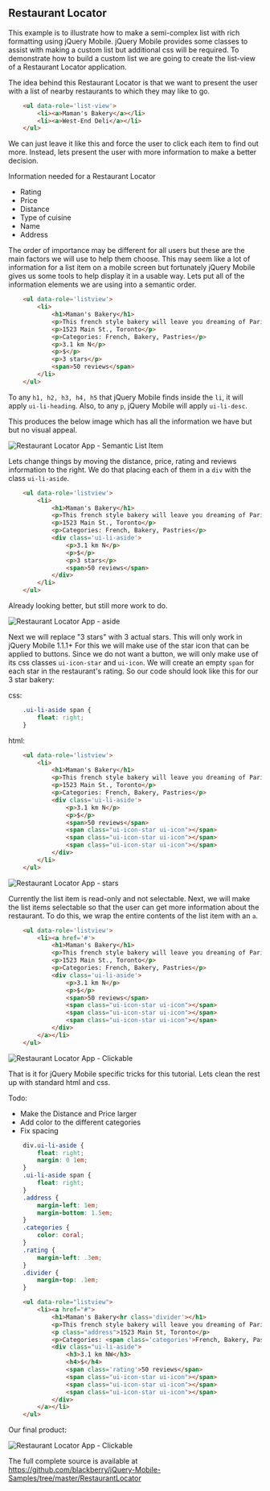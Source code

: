 ## Restaurant Locator
This example is to illustrate how to make a semi-complex list with rich formatting using jQuery Mobile. jQuery Mobile provides some classes to assist with making a custom list but additional css will be required. To demonstrate how to build a custom list we are going to create the list-view of a Restaurant Locator application.

The idea behind this Restaurant Locator is that we want to present the user
with a list of nearby restaurants to which they may like to go.

```html
    <ul data-role='list-view'>
        <li><a>Maman's Bakery</a></li>
        <li><a>West-End Deli</a></li>
    </ul>
```

We can just leave it like this and force the user to click each item to find out more.
Instead, lets present the user with more information to make a better decision.

Information needed for a Restaurant Locator

* Rating
* Price
* Distance
* Type of cuisine
* Name
* Address

The order of importance may be different for all users but these are the main factors we will use to help them choose.
This may seem like a lot of information for a list item on a mobile screen but fortunately jQuery Mobile gives us some tools to help display it in a usable way.
Lets put all of the information elements we are using into a semantic order.

```html
    <ul data-role='listview'>
        <li>
            <h1>Maman's Bakery</h1>
            <p>This french style bakery will leave you dreaming of Paris</p>
            <p>1523 Main St., Toronto</p>
            <p>Categories: French, Bakery, Pastries</p>
            <p>3.1 km N</p>
            <p>$</p>
            <p>3 stars</p>
            <span>50 reviews</span>
        </li>
    </ul>
```

To any ```h1, h2, h3, h4, h5``` that jQuery Mobile finds inside the ```li```, it will apply ```ui-li-heading```.
Also, to any ```p```, jQuery Mobile will apply ```ui-li-desc```.

This produces the below image which has all the information we have but but no visual appeal.

![Restaurant Locator App - Semantic List Item](http://github.rim.net/jasscott/jQuery-Mobile-Samples/raw/RestaurantTut/RestaurantLocator/figures/list-item-noFormatting.png)

Lets change things by moving the distance, price, rating and reviews information to the right.
We do that placing each of them in a ```div``` with the class ```ui-li-aside```.

```html
    <ul data-role='listview'>
        <li>
            <h1>Maman's Bakery</h1>
            <p>This french style bakery will leave you dreaming of Paris</p>
            <p>1523 Main St., Toronto</p>
            <p>Categories: French, Bakery, Pastries</p>
            <div class='ui-li-aside'>
                <p>3.1 km N</p>
                <p>$</p>
                <p>3 stars</p>
                <span>50 reviews</span>
            </div>
        </li>
    </ul>
```
Already looking better, but still more work to do.

![Restaurant Locator App - aside](http://github.rim.net/jasscott/jQuery-Mobile-Samples/raw/RestaurantTut/RestaurantLocator/figures/list-item-aside.png)

Next we will replace "3 stars" with 3 actual stars.
This will only work in jQuery Mobile 1.1.1+
For this we will make use of the star icon that can be applied to buttons.
Since we do not want a button, we will only make use of its css classes ```ui-icon-star``` and  ```ui-icon```.
We will create an empty ```span``` for each star in the restaurant's rating.
So our code should look like this for our 3 star bakery:

css:

```css
    .ui-li-aside span {
        float: right;
    }
```
html:

```html
    <ul data-role='listview'>
        <li>
            <h1>Maman's Bakery</h1>
            <p>This french style bakery will leave you dreaming of Paris</p>
            <p>1523 Main St., Toronto</p>
            <p>Categories: French, Bakery, Pastries</p>
            <div class='ui-li-aside'>
                <p>3.1 km N</p>
                <p>$</p>
                <span>50 reviews</span>
                <span class="ui-icon-star ui-icon"></span>
                <span class="ui-icon-star ui-icon"></span>
                <span class="ui-icon-star ui-icon"></span>
            </div>
        </li>
    </ul>
```

![Restaurant Locator App - stars](http://github.rim.net/jasscott/jQuery-Mobile-Samples/raw/RestaurantTut/RestaurantLocator/figures/list-item-withStars.png)

Currently the list item is read-only and not selectable.
Next, we will make the list items selectable so that the user can get more information about the restaurant.
To do this, we wrap the entire contents of the list item with an ```a```.

```html
    <ul data-role='listview'>
        <li><a href='#'>
            <h1>Maman's Bakery</h1>
            <p>This french style bakery will leave you dreaming of Paris</p>
            <p>1523 Main St., Toronto</p>
            <p>Categories: French, Bakery, Pastries</p>
            <div class='ui-li-aside'>
                <p>3.1 km N</p>
                <p>$</p>
                <span>50 reviews</span>
                <span class="ui-icon-star ui-icon"></span>
                <span class="ui-icon-star ui-icon"></span>
                <span class="ui-icon-star ui-icon"></span>
            </div>
        </a></li>
    </ul>
```

![Restaurant Locator App - Clickable](http://github.rim.net/jasscott/jQuery-Mobile-Samples/raw/RestaurantTut/RestaurantLocator/figures/list-item-clickable.png)

That is it for jQuery Mobile specific tricks for this tutorial. Lets clean the rest up with standard html and css.

Todo:

* Make the Distance and Price larger
* Add color to the different categories
* Fix spacing

```css
    div.ui-li-aside {
        float: right;
        margin: 0 1em;
    }
    .ui-li-aside span {
        float: right;
    }
    .address {
        margin-left: 1em;
        margin-bottom: 1.5em;
    }
    .categories {
        color: coral;
    }
    .rating {
        margin-left: .3em;
    }
    .divider {
        margin-top: .1em;
    }
```

```html
    <ul data-role="listview">
        <li><a href="#">
            <h1>Maman's Bakery<hr class='divider'></h1>
            <p>This french style bakery will leave you dreaming of Paris</p>
            <p class="address">1523 Main St, Toronto</p>
            <p>Categories: <span class='categories'>French, Bakery, Pastries</span></p>
            <div class="ui-li-aside">
                <h3>3.1 km NW</h3>
                <h4>$</h4>
                <span class='rating'>50 reviews</span>
                <span class="ui-icon-star ui-icon"></span>
                <span class="ui-icon-star ui-icon"></span>
                <span class="ui-icon-star ui-icon"></span>
            </div>
        </a></li>
    </ul>
```

Our final product:

![Restaurant Locator App - Clickable](http://github.rim.net/jasscott/jQuery-Mobile-Samples/raw/RestaurantTut/RestaurantLocator/figures/list-item-final.png)

The full complete source is available at https://github.com/blackberry/jQuery-Mobile-Samples/tree/master/RestaurantLocator

